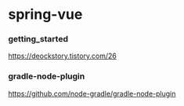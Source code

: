 # spring-vue

### getting_started
https://deockstory.tistory.com/26


### gradle-node-plugin
https://github.com/node-gradle/gradle-node-plugin